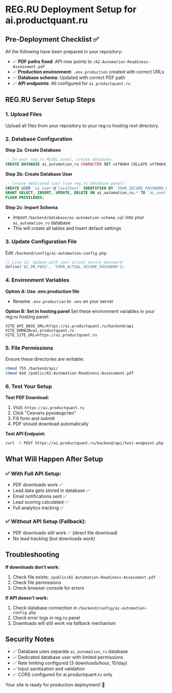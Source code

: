 # REG.RU Deployment Setup for ai.productquant.ru

## Pre-Deployment Checklist ✅

All the following have been prepared in your repository:

- ✅ **PDF paths fixed**: API now points to `/AI-Automation-Readiness-Assessment.pdf`
- ✅ **Production environment**: `.env.production` created with correct URLs
- ✅ **Database schema**: Updated with correct PDF path
- ✅ **API endpoints**: All configured for `ai.productquant.ru`

## REG.RU Server Setup Steps

### 1. Upload Files
Upload all files from your repository to your reg.ru hosting root directory.

### 2. Database Configuration

**Step 2a: Create Database**
```sql
-- In your reg.ru MySQL panel, create database:
CREATE DATABASE ai_automation_ru CHARACTER SET utf8mb4 COLLATE utf8mb4_unicode_ci;
```

**Step 2b: Create Database User**
```sql
-- Create dedicated user (use reg.ru database panel):
CREATE USER 'ai_user'@'localhost' IDENTIFIED BY 'YOUR_SECURE_PASSWORD_HERE';
GRANT SELECT, INSERT, UPDATE, DELETE ON ai_automation_ru.* TO 'ai_user'@'localhost';
FLUSH PRIVILEGES;
```

**Step 2c: Import Schema**
- Import `/backend/database/ai-automation-schema.sql` into your `ai_automation_ru` database
- This will create all tables and insert default settings

### 3. Update Configuration File

Edit `/backend/config/ai-automation-config.php`:

```php
// Line 13: Update with your actual secure password
define('AI_DB_PASS', 'YOUR_ACTUAL_SECURE_PASSWORD');
```

### 4. Environment Variables

**Option A: Use .env.production file**
- Rename `.env.production` to `.env` on your server

**Option B: Set in hosting panel**
Set these environment variables in your reg.ru hosting panel:
```
VITE_API_BASE_URL=https://ai.productquant.ru/backend/api
VITE_DOMAIN=ai.productquant.ru
VITE_SITE_URL=https://ai.productquant.ru
```

### 5. File Permissions
Ensure these directories are writable:
```bash
chmod 755 /backend/api/
chmod 644 /public/AI-Automation-Readiness-Assessment.pdf
```

### 6. Test Your Setup

**Test PDF Download:**
1. Visit: `https://ai.productquant.ru`
2. Click "Скачать руководство"
3. Fill form and submit
4. PDF should download automatically

**Test API Endpoint:**
```bash
curl -X POST https://ai.productquant.ru/backend/api/test-endpoint.php
```

## What Will Happen After Setup

### ✅ With Full API Setup:
- PDF downloads work ✅
- Lead data gets stored in database ✅
- Email notifications sent ✅
- Lead scoring calculated ✅
- Full analytics tracking ✅

### ✅ Without API Setup (Fallback):
- PDF downloads still work ✅ (direct file download)
- No lead tracking (but downloads work)

## Troubleshooting

**If downloads don't work:**
1. Check file exists: `/public/AI-Automation-Readiness-Assessment.pdf`
2. Check file permissions
3. Check browser console for errors

**If API doesn't work:**
1. Check database connection in `/backend/config/ai-automation-config.php`
2. Check error logs in reg.ru panel
3. Downloads will still work via fallback mechanism

## Security Notes

- ✅ Database uses separate `ai_automation_ru` database
- ✅ Dedicated database user with limited permissions
- ✅ Rate limiting configured (3 downloads/hour, 10/day)
- ✅ Input sanitization and validation
- ✅ CORS configured for ai.productquant.ru only

Your site is ready for production deployment! 🚀